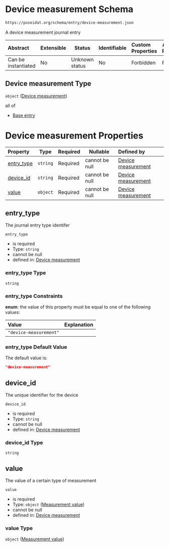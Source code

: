 # Device measurement Schema

```txt
https://poseidat.org/schema/entry/device-measurement.json
```

A device measurement journal entry


| Abstract            | Extensible | Status         | Identifiable | Custom Properties | Additional Properties | Access Restrictions | Defined In                                                                              |
| :------------------ | ---------- | -------------- | ------------ | :---------------- | --------------------- | ------------------- | --------------------------------------------------------------------------------------- |
| Can be instantiated | No         | Unknown status | No           | Forbidden         | Forbidden             | none                | [device-measurement.json](schemas/entry/device-measurement.json "open original schema") |

## Device measurement Type

`object` ([Device measurement](device-measurement.md))

all of

-   [Base entry](arrival-allof-base-entry.md "check type definition")

# Device measurement Properties

| Property                  | Type     | Required | Nullable       | Defined by                                                                                                                                                            |
| :------------------------ | -------- | -------- | -------------- | :-------------------------------------------------------------------------------------------------------------------------------------------------------------------- |
| [entry_type](#entry_type) | `string` | Required | cannot be null | [Device measurement](device-measurement-properties-entry_type.md "https&#x3A;//poseidat.org/schema/entry/device-measurement.json#/properties/entry_type")             |
| [device_id](#device_id)   | `string` | Required | cannot be null | [Device measurement](device-measurement-properties-device_id.md "https&#x3A;//poseidat.org/schema/entry/device-measurement.json#/properties/device_id")               |
| [value](#value)           | `object` | Required | cannot be null | [Device measurement](device-measurement-properties-measurement-value.md "https&#x3A;//poseidat.org/schema/core/measurement/measurement-value.json#/properties/value") |

## entry_type

The journal entry type identifer


`entry_type`

-   is required
-   Type: `string`
-   cannot be null
-   defined in: [Device measurement](device-measurement-properties-entry_type.md "https&#x3A;//poseidat.org/schema/entry/device-measurement.json#/properties/entry_type")

### entry_type Type

`string`

### entry_type Constraints

**enum**: the value of this property must be equal to one of the following values:

| Value                  | Explanation |
| :--------------------- | ----------- |
| `"device-measurement"` |             |

### entry_type Default Value

The default value is:

```json
"device-measurement"
```

## device_id

The unique identifier for the device


`device_id`

-   is required
-   Type: `string`
-   cannot be null
-   defined in: [Device measurement](device-measurement-properties-device_id.md "https&#x3A;//poseidat.org/schema/entry/device-measurement.json#/properties/device_id")

### device_id Type

`string`

## value

The value of a certain type of measurement


`value`

-   is required
-   Type: `object` ([Measurement value](device-measurement-properties-measurement-value.md))
-   cannot be null
-   defined in: [Device measurement](device-measurement-properties-measurement-value.md "https&#x3A;//poseidat.org/schema/core/measurement/measurement-value.json#/properties/value")

### value Type

`object` ([Measurement value](device-measurement-properties-measurement-value.md))
